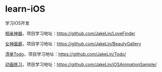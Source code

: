 # learn-iOS
学习iOS开发

[相亲神器](LoveFinder)，项目学习地址：https://github.com/JakeLin/LoveFinder

[女神画廊](BeautyGallery)，项目学习地址：https://github.com/JakeLin/BeautyGallery

[清单Todo](Todo)，项目学习地址：https://github.com/JakeLin/Todo/

[动画练习](AnimationSample)，项目学习地址：https://github.com/JakeLin/iOSAnimationSample/
